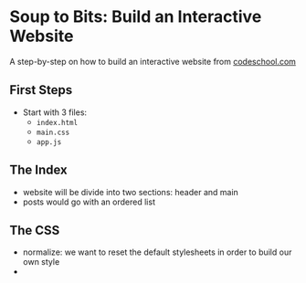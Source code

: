 # Soup to Bits: Build an Interactive Website

A step-by-step on how to build an interactive website from [codeschool.com](https://www.codeschool.com/screencasts/build-an-interactive-website-part-1)

## First Steps

-  Start with 3 files:
    -   `index.html`
    -   `main.css`
    -   `app.js`

## The Index

-   website will be divide into two sections: header and main
-   posts would go with an ordered list

## The CSS

-  normalize: we want to reset the default stylesheets in order to build our own style
-
